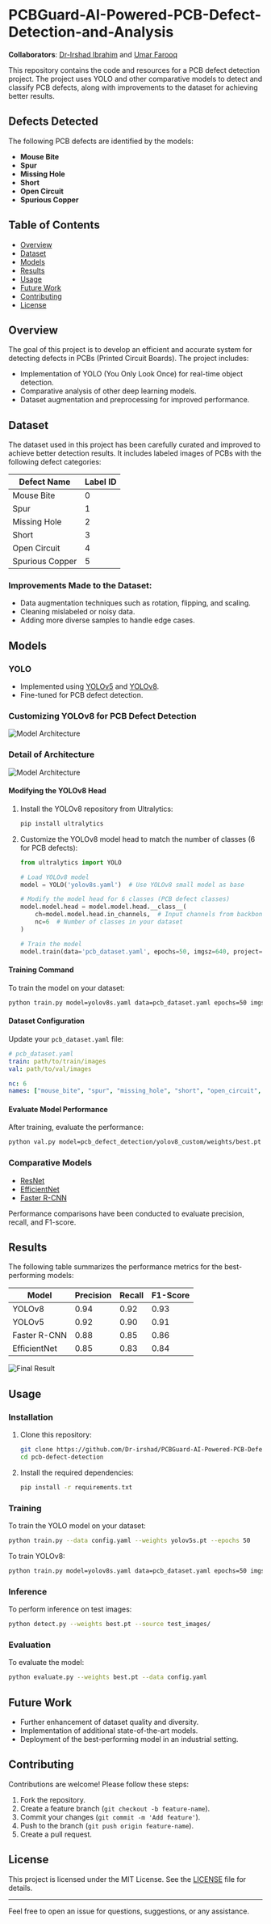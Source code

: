 # PCBGuard-AI-Powered-PCB-Defect-Detection-and-Analysis

**Collaborators**:  [Dr-Irshad Ibrahim](https://github.com/Dr-irshad) and [Umar Farooq](https://github.com/imumarfarooq)

This repository contains the code and resources for a PCB defect detection project. The project uses YOLO and other comparative models to detect and classify PCB defects, along with improvements to the dataset for achieving better results.

## Defects Detected
The following PCB defects are identified by the models:

- **Mouse Bite**
- **Spur**
- **Missing Hole**
- **Short**
- **Open Circuit**
- **Spurious Copper**

## Table of Contents

- [Overview](#overview)
- [Dataset](#dataset)
- [Models](#models)
- [Results](#results)
- [Usage](#usage)
- [Future Work](#future-work)
- [Contributing](#contributing)
- [License](#license)

## Overview

The goal of this project is to develop an efficient and accurate system for detecting defects in PCBs (Printed Circuit Boards). The project includes:

- Implementation of YOLO (You Only Look Once) for real-time object detection.
- Comparative analysis of other deep learning models.
- Dataset augmentation and preprocessing for improved performance.

## Dataset

The dataset used in this project has been carefully curated and improved to achieve better detection results. It includes labeled images of PCBs with the following defect categories:

| Defect Name       | Label ID |
|-------------------|----------|
| Mouse Bite        | 0        |
| Spur              | 1        |
| Missing Hole      | 2        |
| Short             | 3        |
| Open Circuit      | 4        |
| Spurious Copper   | 5        |

### Improvements Made to the Dataset:

- Data augmentation techniques such as rotation, flipping, and scaling.
- Cleaning mislabeled or noisy data.
- Adding more diverse samples to handle edge cases.

## Models

### YOLO
- Implemented using [YOLOv5](https://github.com/ultralytics/yolov5) and [YOLOv8](https://github.com/ultralytics/ultralytics).
- Fine-tuned for PCB defect detection.

### Customizing YOLOv8 for PCB Defect Detection

![Model Architecture](src/images/figure_architecture.jpg)

### Detail of Architecture
![Model Architecture](src/images/figure_details.jpg)
#### Modifying the YOLOv8 Head

1. Install the YOLOv8 repository from Ultralytics:
   ```bash
   pip install ultralytics
   ```

2. Customize the YOLOv8 model head to match the number of classes (6 for PCB defects):

   ```python
   from ultralytics import YOLO

   # Load YOLOv8 model
   model = YOLO('yolov8s.yaml')  # Use YOLOv8 small model as base

   # Modify the model head for 6 classes (PCB defect classes)
   model.model.head = model.model.head.__class__(
       ch=model.model.head.in_channels,  # Input channels from backbone
       nc=6  # Number of classes in your dataset
   )

   # Train the model
   model.train(data='pcb_dataset.yaml', epochs=50, imgsz=640, project='pcb_defect_detection', name='yolov8_custom')
   ```

#### Training Command
To train the model on your dataset:
```bash
python train.py model=yolov8s.yaml data=pcb_dataset.yaml epochs=50 imgsz=640
```

#### Dataset Configuration
Update your `pcb_dataset.yaml` file:
```yaml
# pcb_dataset.yaml
train: path/to/train/images
val: path/to/val/images

nc: 6
names: ["mouse_bite", "spur", "missing_hole", "short", "open_circuit", "spurious_copper"]
```

#### Evaluate Model Performance
After training, evaluate the performance:
```bash
python val.py model=pcb_defect_detection/yolov8_custom/weights/best.pt data=pcb_dataset.yaml
```

### Comparative Models
- [ResNet](https://arxiv.org/abs/1512.03385)
- [EfficientNet](https://arxiv.org/abs/1905.11946)
- [Faster R-CNN](https://arxiv.org/abs/1506.01497)

Performance comparisons have been conducted to evaluate precision, recall, and F1-score.

## Results

The following table summarizes the performance metrics for the best-performing models:

| Model           | Precision | Recall | F1-Score |
|-----------------|-----------|--------|----------|
| YOLOv8          | 0.94      | 0.92   | 0.93     |
| YOLOv5          | 0.92      | 0.90   | 0.91     |
| Faster R-CNN    | 0.88      | 0.85   | 0.86     |
| EfficientNet    | 0.85      | 0.83   | 0.84     |

![Final Result](src/images/final_result.png)

## Usage

### Installation

1. Clone this repository:
   ```bash
   git clone https://github.com/Dr-irshad/PCBGuard-AI-Powered-PCB-Defect-Detection-and-Analysis.git
   cd pcb-defect-detection
   ```

2. Install the required dependencies:
   ```bash
   pip install -r requirements.txt
   ```

### Training

To train the YOLO model on your dataset:
```bash
python train.py --data config.yaml --weights yolov5s.pt --epochs 50
```

To train YOLOv8:
```bash
python train.py model=yolov8s.yaml data=pcb_dataset.yaml epochs=50 imgsz=640
```

### Inference

To perform inference on test images:
```bash
python detect.py --weights best.pt --source test_images/
```

### Evaluation

To evaluate the model:
```bash
python evaluate.py --weights best.pt --data config.yaml
```

## Future Work

- Further enhancement of dataset quality and diversity.
- Implementation of additional state-of-the-art models.
- Deployment of the best-performing model in an industrial setting.

## Contributing

Contributions are welcome! Please follow these steps:

1. Fork the repository.
2. Create a feature branch (`git checkout -b feature-name`).
3. Commit your changes (`git commit -m 'Add feature'`).
4. Push to the branch (`git push origin feature-name`).
5. Create a pull request.

## License

This project is licensed under the MIT License. See the [LICENSE](LICENSE) file for details.

---

Feel free to open an issue for questions, suggestions, or any assistance.
